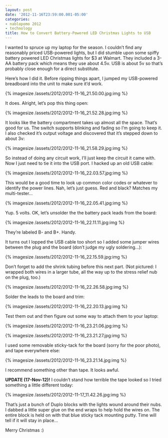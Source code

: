 ```yaml
---
layout: post
date: '2012-11-16T23:59:00.001-05:00'
categories:
- nablopomo 2012
- technology
title: How to Convert Battery-Powered LED Christmas Lights to USB
---
```


I wanted to spruce up my laptop for the season. I couldn’t find any reasonably priced USB-powered lights, but I did stumble upon some spiffy battery powered LED Christmas lights for $3 at Walmart. They included a 3-AA battery pack which means they use about 4.5v. USB is about 5v so that’s probably close enough for a direct substitute.

Here’s how I did it. Before ripping things apart, I jumped my USB-powered breadboard into the unit to make sure it’d work. 

{% imagesize /assets/2012/2012-11-16_21.50.00.jpg:img %}

It does. Alright, let’s pop this thing open:

{% imagesize /assets/2012/2012-11-16_21.52.28.jpg:img %}

It looks like the battery compartment takes up almost all the space. That’s good for us. The switch supports blinking and fading so I’m going to keep it. I also checked it’s output voltage and discovered that it’s stepped down to about 3v:

{% imagesize /assets/2012/2012-11-16_21.58.29.jpg:img %}

So instead of doing any circuit work, I’ll just keep the circuit it came with. Now I just need to tie it into the USB port. I hacked up an old USB cable:

{% imagesize /assets/2012/2012-11-16_22.03.57.jpg:img %}

This would be a good time to look up common color codes or whatever to identify the power lines. Nah, let’s just guess. Red and black? Matches my multi-tester...

{% imagesize /assets/2012/2012-11-16_22.05.41.jpg:img %}

Yup. 5 volts. OK, let’s unsolder the the battery pack leads from the board:

{% imagesize /assets/2012/2012-11-16_22.11.11.jpg:img %}

They’re labeled B- and B+. Handy.

It turns out I lopped the USB cable too short so I added some jumper wires between the plug and the board (don’t judge my ugly soldering...):

{% imagesize /assets/2012/2012-11-16_22.15.59.jpg:img %}

Don’t forget to add the shrink tubing before this next part. (Not pictured: I wrapped both wires in a larger tube, all the way up to the stress relief nub on the plug, too.)

{% imagesize /assets/2012/2012-11-16_22.26.58.jpg:img %}

Solder the leads to the board and trim:  

{% imagesize /assets/2012/2012-11-16_22.20.13.jpg:img %}

Test them out and then figure out some way to attach them to your laptop:

{% imagesize /assets/2012/2012-11-16_23.21.06.jpg:img %}

{% imagesize /assets/2012/2012-11-16_23.21.27.jpg:img %}

I used some removable sticky-tack for the board (sorry for the poor photo), and tape everywhere else:

{% imagesize /assets/2012/2012-11-16_23.21.14.jpg:img %}

I recommend something other than tape. It looks awful.

**UPDATE (17-Nov-12)!** I couldn’t stand how terrible the tape looked so I tried something a little different today:

{% imagesize /assets/2012/2012-11-17_11.42.26.jpg:img %}

That’s just a bunch of Duplo blocks with the lights wound around their nubs. I dabbed a little super glue on the end wraps to help hold the wires on. The entire block is held on with that blue sticky tack mounting putty. Time will tell if it will stay in place...

Merry Christmas :)